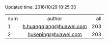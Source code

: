 Updated time: 2016/10/29 10:25:30

|               |               |       |
| ------------- |:-------------:| -----:|
| num | author | all |
|1| h.huangqiang@huawei.com | 203 |
|2 | hukeping@huawei.com	 | 203 |

